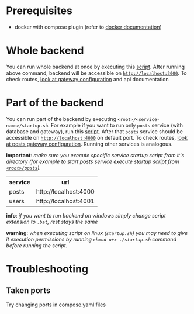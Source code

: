 # Prerequisites

- docker with compose plugin (refer to [docker documentation](https://docs.docker.com/))

# Whole backend

You can run whole backend at once by executing this [script](../startup.sh).
After running above command, backend will be accessible on [`http://localhost:3000`](http://localhost:3000). To check routes, [look at gateway configuration](../gateway/etc/nginx/nginx.conf) and api documentation

# Part of the backend

You can run part of the backend by executing `<root>/<service-name>/startup.sh`.
For example if you want to run only `posts` service (with database and gateway), run this [script](../posts/startup.sh). After that `posts` service should be accessible on [`http://localhost:4000`](http://localhost:4000) on default port. To check routes, [look at posts gateway configuration](../posts/gateway/etc/nginx/nginx.conf). Running other services is analogous.

**important**: _make sure you execute specific service startup script from it's directory (for example to start posts service execute startup script from [`<root>/posts`](../posts/))._

<table>
  <tr>
    <th>service</th>
    <th>url</th>
  </tr>
  <tr>
    <td>posts</td>
    <td>http://localhost:4000</td>
  </tr>
  <tr>
    <td>users</td>
    <td>http://localhost:4001</td>
  </tr>
</table>

**info**: _if you want to run backend on windows simply change script extension to `.bat`, rest stays the same_

**warning**: _when executing script on linux (`startup.sh`) you may need to give it execution permissions by running `chmod u+x ./startup.sh` command before running the script._

# Troubleshooting

## Taken ports

Try changing ports in compose.yaml files
